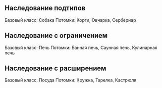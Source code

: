 ## Наследование подтипов
Базовый класс: Собака
Потомки: Корги, Овчарка, Сербернар
## Наследование с ограничением
Базовый класс: Печь
Потомки: Банная печь, Саунная печь, Кулинарная печь
## Наследование с расширением
Базовый класс: Посуда
Потомки: Кружка, Тарелка, Кастрюля
